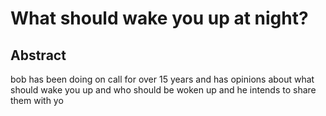# What should wake you up at night?

## Abstract
bob has been doing on call for over 15 years and has opinions about what should
wake you up and who should be woken up and he intends to share them with yo
